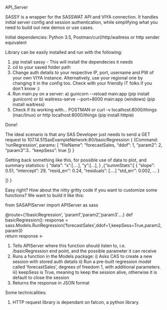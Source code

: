 API_Server

SASSY is a wrapper for the SASSWAT API and VIYA connection. It handles initial server config and session authentication, while simplifying what you need to build out new demos or use cases.

Initial dependencies:
Python 3.5, Postman/curl/http/waitress or http sender equivalent


Library can be easily installed and run with the following:
1. pip install sassy - This will install the dependecies it needs
2. cd to your saved folder path
3. Change auth details to your respective IP, port, username and PW of your own VIYA instance. Alternatively, use your regional one by changing it in the config too. Check with your friendly IT folks if you don't know :)
4. Run main.py on a server:
		a) gunicorn --reload main:app (pip install gunicorn)
		or
		b) waitress-serve --port=8000 main:app (windows) (pip install waitress)
5. Check if its working with...
	POSTMAN
	or
	curl -v localhost:8000/things (mac/linux)
	or
	http localhost:8000/things (pip install httpie)

Done!

The ideal scenario is that any SAS Developer just needs to send a GET request to 107.14.51SasExampleNetwork:80/basicRegression
{
{Command: ‘runRegression’, params: [
“fileName”: “forecastSales,
“ddof”: 1,
“param2”: 2,
“param3”:3..
“keepSess”: true
]}
}

Getting back something like this, for possible use of data to plot, and summary statistics:
{ “data”: 
“x”:[….],
“y”:[…],
}
,{“summStats”:[
{
    “slope”: 0.51,
    “intercept”: 29,
    “resid_err”: 0.24,
    “residuals”: [….]
    “std_err”: 0.002,
    …
}

]}
}

Easy right? How about the nitty gritty code if you want to customize some functions? We want to build it like this:

from SASAPIServer import APIServer as sass

@route={‘/basicRegression’, ‘param1’,’param2’,’param3’….}
def basicRegression():
response = sass.Models.RunRegression(‘forecastSales’,ddof=1,keepSess=True,param2,param3) 	
return response
<- 
1. Tells APIServer where this function should listen to, i.e. /basicRegression end point, and the possible parameter it can receive
2. Runs a function in the Models package:
i) Asks CAS to create a new session with stored auth details
ii) Run a pre-built regression model called ‘forecastSales’, degrees of freedom 1, with additional parameters.  
iii) keepSess is True, meaning to keep the session alive, otherwise it is default to close the session
3. Returns the response in JSON format



Some technicalities:
1. HTTP request library is dependant on falcon, a python library.